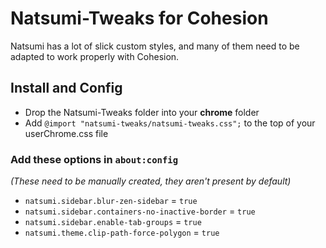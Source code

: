 # Natsumi-Tweaks for Cohesion
Natsumi has a lot of slick custom styles, and many of them need to be adapted to work properly with Cohesion.

## Install and Config
- Drop the Natsumi-Tweaks folder into your **chrome** folder
- Add `@import "natsumi-tweaks/natsumi-tweaks.css";` to the top of your userChrome.css file

### Add these options in `about:config`

*(These need to be manually created, they aren't present by default)*

- `natsumi.sidebar.blur-zen-sidebar` = `true`	
- `natsumi.sidebar.containers-no-inactive-border`	= `true`	
- `natsumi.sidebar.enable-tab-groups`	= `true`	
- `natsumi.theme.clip-path-force-polygon` =	`true`
